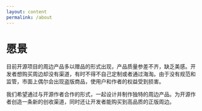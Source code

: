 ```yaml
---
layout: content
permalink: /about
---
```


# 愿景

目前开源项目的周边产品多以赠品的形式出现，产品质量参差不齐，缺乏美感。开发者想购买周边却没有渠道，有时不得不自己定制或者通过海淘。由于没有规范和监管，市面上偶尔会出现盗版商品，使用户和作者的权益受到损害。

我们希望通过与开源作者合作的形式，一起设计并制作独特的周边产品。为开源作者创造一条新的创收渠道，同时还让开发者能购买到高品质的正版周边。

<!-- # 我们是谁 -->
